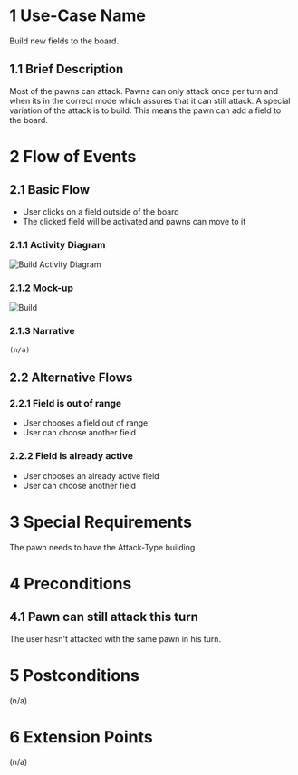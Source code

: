 # 1 Use-Case Name

Build new fields to the board.

## 1.1 Brief Description

Most of the pawns can attack. Pawns can only attack once per turn and when its in the correct mode which assures that it can still attack. A special variation of the attack is to build. This means the pawn can add a field to the board.

# 2 Flow of Events

## 2.1 Basic Flow

* User clicks on a field outside of the board
* The clicked field will be activated and pawns can move to it

### 2.1.1 Activity Diagram

![Build Activity Diagram](https://raw.githubusercontent.com/steiditi/Spybot-Reloaded-Doc/b51134127c320c672e58a2dc49c6aece6d14956a/UseCases/Build/Activity%20Diagram.svg)

### 2.1.2 Mock-up

![Build](https://raw.githubusercontent.com/steiditi/Spybot-Reloaded-Doc/6a47eb115dd1be346f5800bd87bcd1a6b7936851/UseCases/Build/MockUpBuild.svg)

### 2.1.3 Narrative

```
(n/a)
```

## 2.2 Alternative Flows

### 2.2.1 Field is out of range

* User chooses a field out of range
* User can choose another field

### 2.2.2 Field is already active

* User chooses an already active field
* User can choose another field

# 3 Special Requirements

The pawn needs to have the Attack-Type building

# 4 Preconditions

## 4.1 Pawn can still attack this turn

The user hasn't attacked with the same pawn in his turn.

# 5 Postconditions

(n/a)

# 6 Extension Points

(n/a)

